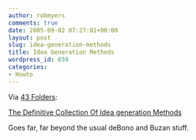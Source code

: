 ```yaml
---
author: robmyers
comments: true
date: 2005-09-02 07:27:01+00:00
layout: post
slug: idea-generation-methods
title: Idea Generation Methods
wordpress_id: 659
categories:
- Howto
---
```


Via [43 Folders](http://www.43folders.com/2005/08/ways_to_generat.html):  
  
[The Definitive Collection Of Idea generation Methods](http://www.ideagenerationmethods.com/)  
  
Goes far, far beyond the usual deBono and Buzan stuff.  


